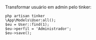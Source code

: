 Transformar usuário em admin pelo tinker:

    php artisan tinker
    \App\Models\User:all();
    $eu = User::find(1);
    $eu->perfil = 'Administrador';
    $eu->save();

